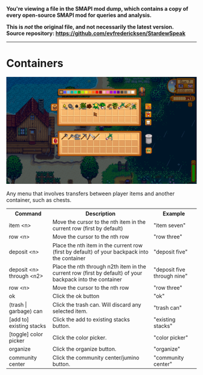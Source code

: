 **You're viewing a file in the SMAPI mod dump, which contains a copy of every open-source SMAPI mod
for queries and analysis.**

**This is _not_ the original file, and not necessarily the latest version.**  
**Source repository: https://github.com/evfredericksen/StardewSpeak**

----

# Containers

<img src="./images/container-menu.png" width="600" />

Any menu that involves transfers between player items and another container, such as chests.
<table>
    <tr>
        <th>Command</th>
        <th>Description</th>
        <th>Example</th>
    </tr>
    <tr>
        <td>item &lt;n&gt;</td>
        <td>Move the cursor to the nth item in the current row (first by default)</td>
        <td>"item seven"</td>
    </tr>
    <tr>
        <td>row &lt;n&gt;</td>
        <td>Move the cursor to the nth row</td>
        <td>"row three"</td>
    </tr>
    <tr>
        <td>deposit &lt;n&gt;</td>
        <td>Place the nth item in the current row (first by default) of your backpack into the container</td>
        <td>"deposit five"</td>
    </tr>
    <tr>
        <td>deposit &lt;n&gt; through &lt;n2&gt;</td>
        <td>Place the nth through n2th item in the current row (first by default) of your backpack into the container</td>
        <td>"deposit five through nine"</td>
    </tr>
    <tr>
        <td>row &lt;n&gt;</td>
        <td>Move the cursor to the nth row</td>
        <td>"row three"</td>
    </tr>
    <tr>
        <td>ok</td>
        <td>Click the ok button</td>
        <td>"ok"</td>
    </tr>
    <tr>
        <td>(trash | garbage) can</td>
        <td>Click the trash can. Will discard any selected item.</td>
        <td>"trash can"</td>
    </tr>
    <tr>
        <td>[add to] existing stacks</td>
        <td>Click the add to existing stacks button.</td>
        <td>"existing stacks"</td>
    </tr>
    <tr>
        <td>[toggle] color picker</td>
        <td>Click the color picker.</td>
        <td>"color picker"</td>
    </tr>
    <tr>
        <td>organize</td>
        <td>Click the organize button.</td>
        <td>"organize"</td>
    </tr>
    <tr>
        <td>community center</td>
        <td>Click the community center/jumino button.</td>
        <td>"community center"</td>
    </tr>
</table>
